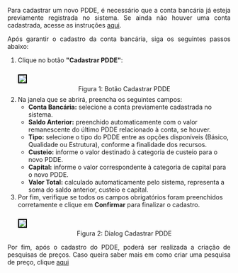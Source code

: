 <p align="justify">
Para cadastrar um novo PDDE, é necessário que a conta bancária já esteja previamente registrada no sistema. 
Se ainda não houver uma conta cadastrada, acesse as instruções
<a href="/prestacao-contas/contas-bancarias/">aqui</a>.
</p>

<p align="justify">
Após garantir o cadastro da conta bancária, siga os seguintes passos abaixo:
</p>

<ol>
  <li>
    Clique no botão <strong>"Cadastrar PDDE"</strong>:
     <br><br>
    <figure style="margin: 0.5em 0;">
      <img src="../../../img/pc/pdde/criar-pdde/BotaoCadastrar.png" style="border: 2px solid black;">
      <figcaption style="margin-top: 0.3em; text-align: center;">Figura 1: Botão Cadastrar PDDE</figcaption>
    </figure>
  </li>

  <li>
    Na janela que se abrirá, preencha os seguintes campos:
    <ul>
      <li><strong>Conta Bancária:</strong> selecione a conta previamente cadastrada no sistema.</li>
      <li><strong>Saldo Anterior:</strong> preenchido automaticamente com o valor remanescente do último PDDE relacionado à conta, se houver.</li>
      <li><strong>Tipo:</strong> selecione o tipo do PDDE entre as opções disponíveis (Básico, Qualidade ou Estrutura), conforme a finalidade dos recursos.</li>
      <li><strong>Custeio:</strong> informe o valor destinado à categoria de custeio para o novo PDDE.</li>
      <li><strong>Capital:</strong> informe o valor correspondente à categoria de capital para o novo PDDE.</li>
      <li><strong>Valor Total:</strong> calculado automaticamente pelo sistema, representa a soma do saldo anterior, custeio e capital.</li>
    </ul>
  </li>

  <li>
    Por fim, verifique se todos os campos obrigatórios foram preenchidos corretamente e clique em <strong>Confirmar</strong> para finalizar o cadastro.
    <br><br>
    <figure style="margin: 0.5em 0;">
      <img src="../../../img/pc/pdde/criar-pdde/DialogCadastrar.png" style="border: 2px solid black;">
      <figcaption style="margin-top: 0.3em; text-align: center;">Figura 2: Dialog Cadastrar PDDE</figcaption>
    </figure>
  </li>
</ol>

<p align="justify">
Por fim, após o cadastro do PDDE, poderá ser realizada a criação de pesquisas de preços. Caso queira saber mais em como criar uma pesquisa de preço, clique <a href="/prestacao-contas/PDDE/pesquisa-preco/criarPesquisa/">aqui</a>
</p>





